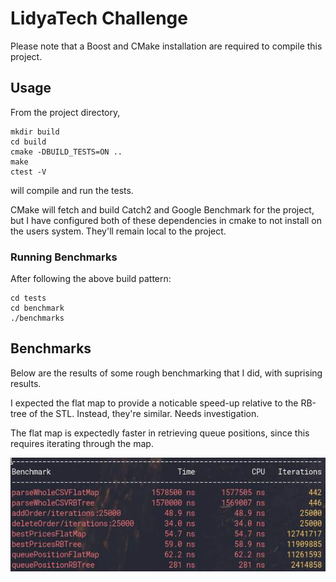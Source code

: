 # LidyaTech Challenge

Please note that a Boost and CMake installation are required to compile this project. 

## Usage

From the project directory,

```
mkdir build
cd build
cmake -DBUILD_TESTS=ON ..
make
ctest -V
```

will compile and run the tests.

CMake will fetch and build Catch2 and Google Benchmark for the project, but I have configured both of these dependencies in cmake to not install on the users system. They'll remain local to the project.

### Running Benchmarks

After following the above build pattern:

```
cd tests
cd benchmark
./benchmarks
```

## Benchmarks

Below are the results of some rough benchmarking that I did, with suprising results.

I expected the flat map to provide a noticable speed-up relative to the RB-tree of the STL. Instead, they're similar. Needs investigation.

The flat map is expectedly faster in retrieving queue positions, since this requires iterating through the map.

<p align="center">
  <img src="https://github.com/Hnodomar/technical-question/blob/main/description/benchmarks.jpg" alt="Benchmarks"/>
</p>
